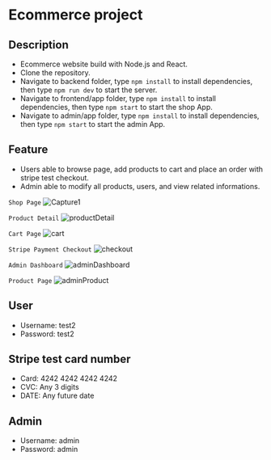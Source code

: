 # Ecommerce project

## Description
- Ecommerce website build with Node.js and React.
- Clone the repository.
- Navigate to backend folder, type `npm install` to install dependencies, then type `npm run dev` to start the server.
- Navigate to frontend/app folder, type `npm install` to install dependencies, then type `npm start` to start the shop App.
- Navigate to admin/app folder, type `npm install` to install dependencies, then type `npm start` to start the admin App.

## Feature
- Users able to browse page, add products to cart and place an order with stripe test checkout.
- Admin able to modify all products, users, and view related informations.

`Shop Page`
![Capture1](https://user-images.githubusercontent.com/72901256/157584255-3ddc854c-648f-48fd-ab50-29ef9e941e3e.PNG)

`Product Detail`
![productDetail](https://user-images.githubusercontent.com/72901256/157584717-b342be65-b3d6-4a6a-a948-38b38455de86.PNG)

`Cart Page`
![cart](https://user-images.githubusercontent.com/72901256/157584693-d727ff87-86a1-49a4-98eb-62411310e2b4.PNG)

`Stripe Payment Checkout`
![checkout](https://user-images.githubusercontent.com/72901256/157584764-e6b8a1cb-9d28-45af-b127-2733e274bb1a.PNG)

`Admin Dashboard`
![adminDashboard](https://user-images.githubusercontent.com/72901256/157584812-cf1c5fc1-5e87-4ecf-83c3-d827720d0b44.PNG)

`Product Page`
![adminProduct](https://user-images.githubusercontent.com/72901256/157584902-69811eac-0d01-4f5d-a5d2-836ca9d5273a.PNG)


## User
- Username: test2
- Password: test2

## Stripe test card number
- Card: 4242 4242 4242 4242
- CVC: Any 3 digits
- DATE: Any future date

## Admin
- Username: admin
- Password: admin

